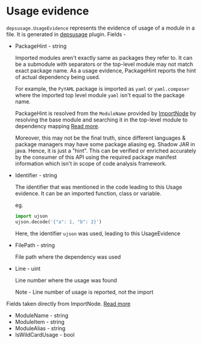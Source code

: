 # Usage evidence

`depsusage.UsageEvidence` represents the evidence of usage of a module in a file. It is generated in [depsusage](depsusage.md) plugin. Fields -

- PackageHint - string
  
  Imported modules aren't exactly same as packages they refer to. It can be a submodule with separators or the top-level module may not match exact package name. As a usage evidence, PackageHint reports the hint of actual dependency being used.
  
  For example, the `PyYAML` package is imported as `yaml` or `yaml.composer` where the imported top level module `yaml` isn't equal to the package name.

  PackageHint is resolved from the `ModuleName` provided by [ImportNode](/core/ast/import.go) by resolving the base module and searching it in the top-level module to dependency mapping [Read more](https://github.com/safedep/code/issues/6).
  

  Moreover, this may not be the final truth, since different languages & package managers may have some package aliasing eg. Shadow JAR in java. Hence, it is just a "hint".
  This can be verified or enriched accurately by the consumer of this API using the required package manifest information which isn't in scope of code analysis framework.

- Identifier - string

  The identifier that was mentioned in the code leading to this Usage evidence. It can be an imported function, class or variable.
  
  eg.
  ```python
  import ujson
  ujson.decode('{"a": 1, "b": 2}')
  ```
  
  Here, the identifier `ujson` was used, leading to this UsageEvidence

- FilePath - string

  File path where the dependency was used

- Line - uint
	
  Line number where the usage was found
  
  Note - Line number of usage is reported, not the import

Fields taken directly from ImportNode. [Read more](imports.md)
- ModuleName - string
- ModuleItem - string
- ModuleAlias - string
- IsWildCardUsage - bool

